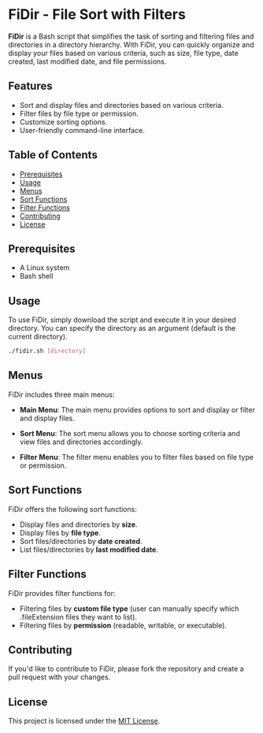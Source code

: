 # FiDir - File Sort with Filters

**FiDir** is a Bash script that simplifies the task of sorting and filtering files and directories in a directory hierarchy. With FiDir, you can quickly organize and display your files based on various criteria, such as size, file type, date created, last modified date, and file permissions.

## Features

- Sort and display files and directories based on various criteria.
- Filter files by file type or permission.
- Customize sorting options.
- User-friendly command-line interface.

## Table of Contents

- [Prerequisites](#prerequisites)
- [Usage](#usage)
- [Menus](#menus)
- [Sort Functions](#sort-functions)
- [Filter Functions](#filter-functions)
- [Contributing](#contributing)
- [License](#license)

## Prerequisites

- A Linux system
- Bash shell

## Usage

To use FiDir, simply download the script and execute it in your desired directory. You can specify the directory as an argument (default is the current directory).
```bash
./fidir.sh [directory]
```
## Menus
FiDir includes three main menus:

- **Main Menu**: The main menu provides options to sort and display or filter and display files.

- **Sort Menu**: The sort menu allows you to choose sorting criteria and view files and directories accordingly.

- **Filter Menu**: The filter menu enables you to filter files based on file type or permission.

## Sort Functions
FiDir offers the following sort functions:

- Display files and directories by **size**.
- Display files by **file type**.
- Sort files/directories by **date created**.
- List files/directories by **last modified date**.

## Filter Functions
FiDir provides filter functions for:

- Filtering files by **custom file type** (user can manually specify which .fileExtension files they want to list).
- Filtering files by **permission** (readable, writable, or executable).

## Contributing
If you'd like to contribute to FiDir, please fork the repository and create a pull request with your changes.

## License
This project is licensed under the [MIT License](LICENSE).

